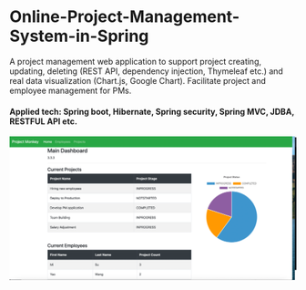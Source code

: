 # Online-Project-Management-System-in-Spring
A project management web application to support project creating, updating, deleting (REST API, dependency injection, Thymeleaf etc.) and real data visualization (Chart.js, Google Chart). Facilitate project and employee management for PMs.
<br>
#### Applied tech: Spring boot, Hibernate, Spring security, Spring MVC, JDBA, RESTFUL API etc.
![image](LandingPage.png)
<br>

